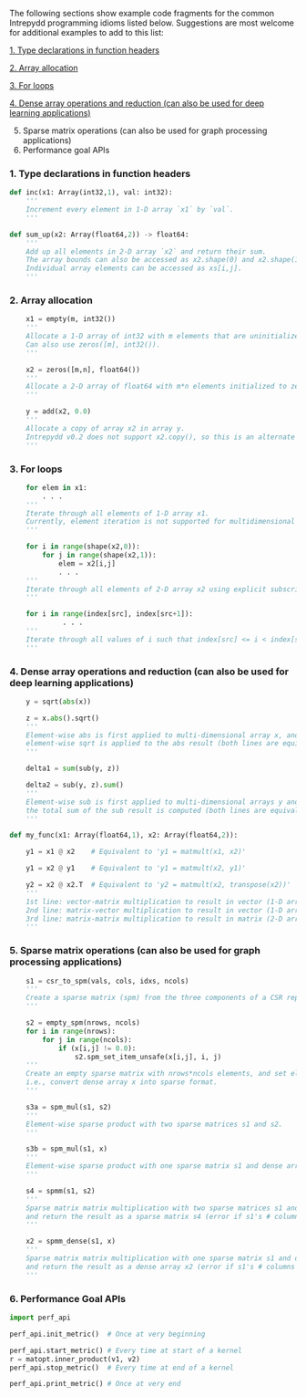 The following sections show example code fragments for the common
Intrepydd programming idioms listed below.  Suggestions are most
welcome for additional examples to add to this list:

[1. Type declarations in function headers](#1.-type-declarations-in-function-headers)

[2. Array allocation](#2.-array-allocation)

[3. For loops](#3.-for-loops)

[4. Dense array operations and reduction (can also be used for deep learning applications)](#4.-dense-array-operations-and-reduction-can-also-be-used-for-deep-learning-applications)

5. Sparse matrix operations (can also be used for graph processing applications)
6. Performance goal APIs

### 1. Type declarations in function headers
```python
def inc(x1: Array(int32,1), val: int32):
    '''
    Increment every element in 1-D array `x1` by `val`.
    '''
```
```python	
def sum_up(x2: Array(float64,2)) -> float64:
    '''
    Add up all elements in 2-D array `x2` and return their sum.
    The array bounds can also be accessed as x2.shape(0) and x2.shape(1).
    Individual array elements can be accessed as xs[i,j].
    '''	
```

### 2. Array allocation 
```python
    x1 = empty(m, int32())
    '''
    Allocate a 1-D array of int32 with m elements that are uninitialized.
    Can also use zeros([m], int32()).
    '''
```
```python
    x2 = zeros([m,n], float64())
    '''
    Allocate a 2-D array of float64 with m*n elements initialized to zero.
    '''
```
```python
    y = add(x2, 0.0)
    '''
    Allocate a copy of array x2 in array y.
    Intrepydd v0.2 does not support x2.copy(), so this is an alternate way of creating a copy.
    '''
```

### 3. For loops
```python
    for elem in x1:
        . . .
    '''
    Iterate through all elements of 1-D array x1.
    Currently, element iteration is not supported for multidimensional arrays.
    '''
```
```python
    for i in range(shape(x2,0)):
        for j in range(shape(x2,1)):
            elem = x2[i,j]
            . . .
    '''
    Iterate through all elements of 2-D array x2 using explicit subscripts.
    '''
```
```python
    for i in range(index[src], index[src+1]):
             . . .
    '''
    Iterate through all values of i such that index[src] <= i < index[src+1].
    '''
```

### 4. Dense array operations and reduction (can also be used for deep learning applications)
```python
    y = sqrt(abs(x))

    z = x.abs().sqrt()
    '''
    Element-wise abs is first applied to multi-dimensional array x, and then
    element-wise sqrt is applied to the abs result (both lines are equivalent).
    '''
```
```python
    delta1 = sum(sub(y, z))

    delta2 = sub(y, z).sum()
    '''
    Element-wise sub is first applied to multi-dimensional arrays y and z, and then
    the total sum of the sub result is computed (both lines are equivalent).
    '''
```
```python
def my_func(x1: Array(float64,1), x2: Array(float64,2)):

    y1 = x1 @ x2    # Equivalent to 'y1 = matmult(x1, x2)'

    y1 = x2 @ y1    # Equivalent to 'y1 = matmult(x2, y1)'

    y2 = x2 @ x2.T  # Equivalent to 'y2 = matmult(x2, transpose(x2))'
    '''
    1st line: vector-matrix multiplication to result in vector (1-D array).
    2nd line: matrix-vector multiplication to result in vector (1-D array).
    3rd line: matrix-matrix multiplication to result in matrix (2-D array), where 2nd argument is transpose of x2 (i.e., Symmetric Rank-k Update).
    '''
```

### 5. Sparse matrix operations (can also be used for graph processing applications)
```python
    s1 = csr_to_spm(vals, cols, idxs, ncols)
    '''
    Create a sparse matrix (spm) from the three components of a CSR representation.
    '''
```
```python
    s2 = empty_spm(nrows, ncols)
    for i in range(nrows):
        for j in range(ncols):
            if (x[i,j] != 0.0):
                s2.spm_set_item_unsafe(x[i,j], i, j)
    '''
    Create an empty sparse matrix with nrows*ncols elements, and set element i,j to x[i,j],
    i.e., convert dense array x into sparse format.
    '''
```
```python
    s3a = spm_mul(s1, s2)
    '''
    Element-wise sparse product with two sparse matrices s1 and s2.
    '''
```
```python
    s3b = spm_mul(s1, x)
    '''
    Element-wise sparse product with one sparse matrix s1 and dense array x.
    '''
```
```python
    s4 = spmm(s1, s2)
    '''
    Sparse matrix matrix multiplication with two sparse matrices s1 and s2,
    and return the result as a sparse matrix s4 (error if s1's # columns != s2's # rows).
    '''
```
```python
    x2 = spmm_dense(s1, x)
    '''
    Sparse matrix matrix multiplication with one sparse matrix s1 and dense array s2,
    and return the result as a dense array x2 (error if s1's # columns != s2's # rows).
    '''
```

### 6. Performance Goal APIs
```python
import perf_api

perf_api.init_metric()  # Once at very beginning

perf_api.start_metric() # Every time at start of a kernel
r = matopt.inner_product(v1, v2)
perf_api.stop_metric()  # Every time at end of a kernel

perf_api.print_metric() # Once at very end
```

